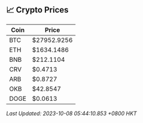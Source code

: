 ## 📈 Crypto Prices

| Coin | Price |
| ---- | ----- |
| BTC | $27952.9256 |
| ETH | $1634.1486 |
| BNB | $212.1104 |
| CRV | $0.4713 |
| ARB | $0.8727 |
| OKB | $42.8547 |
| DOGE | $0.0613 |

_Last Updated: 2023-10-08 05:44:10.853 +0800 HKT_